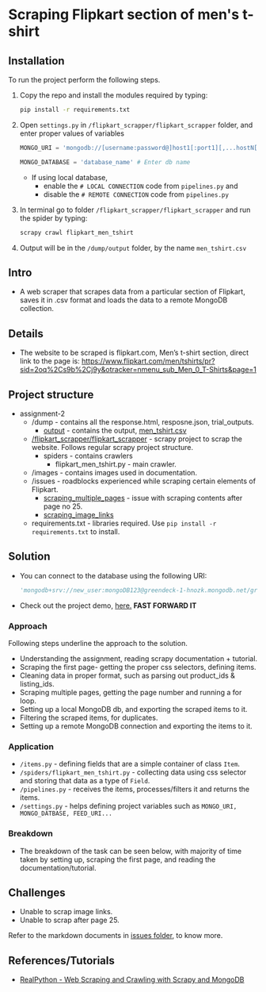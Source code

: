 # Scraping Flipkart section of men's t-shirt
## Installation
To run the project perform the following steps.
1. Copy the repo and install the modules required by typing:
    ```bash
    pip install -r requirements.txt
    ```
2. Open `settings.py` in `/flipkart_scrapper/flipkart_scrapper` folder, and enter proper values of variables 
    ```py
    MONGO_URI = 'mongodb://[username:password@]host1[:port1][,...hostN[:portN]][/[defaultauthdb][?options]]' # Enter mongodb uri

    MONGO_DATABASE = 'database_name' # Enter db name
    ```

    * If using local database, 
        * enable the `# LOCAL CONNECTION` code from `pipelines.py` and 
        * disable the `# REMOTE CONNECTION` code from `pipelines.py`
3. In terminal go to folder `/flipkart_scrapper/flipkart_scrapper` and run the spider by typing:
    ```bash
    scrapy crawl flipkart_men_tshirt
    ```

3. Output will be in the `/dump/output` folder, by the name `men_tshirt.csv`


## Intro
* A web scraper that scrapes data from a particular section of Flipkart, saves it in .csv format and loads the data to a remote MongoDB collection.

## Details
* The website to be scraped is flipkart.com, Men’s t-shirt section, direct link to the page is:
https://www.flipkart.com/men/tshirts/pr?sid=2oq%2Cs9b%2Cj9y&otracker=nmenu_sub_Men_0_T-Shirts&page=1


## Project structure

* assignment-2
    * /dump - contains all the response.html, resposne.json, trial_outputs.
        * [output](dump/output) - contains the output, [men_tshirt.csv](dump/output/men_tshirt.csv)
    * [/flipkart_scrapper/flipkart_scrapper](/flipkart_scrapper/flipkart_scrapper) - scrapy project to scrap the website.
    Follows regular scrapy project structure.
        * spiders - contains crawlers
            * flipkart_men_tshirt.py - main crawler.
    * /images - contains images used in documentation.
    * /issues - roadblocks experienced while scraping certain elements of Flipkart.
        * [scraping_multiple_pages](issues/scraping_multiple_pages.md) - issue with scraping contents after page no 25.
        * [scraping_image_links](issues/scraping_image_links.md)
    * requirements.txt - libraries required. Use `pip install -r requirements.txt` to install.

## Solution

* You can connect to the database using the following URI:
    ```py
    'mongodb+srv://new_user:mongoDB123@greendeck-1-hnozk.mongodb.net/greendeck-1?retryWrites=true&w=majority'
    ```
* Check out the project demo, [here.](demo.mp4) **FAST FORWARD IT**

### Approach
Following steps underline the approach to the solution.

* Understanding the assignment, reading scrapy documentation + tutorial.
* Scraping the first page- getting the proper css selectors, defining items.
* Cleaning data in proper format, such as parsing out product_ids & listing_ids.
* Scraping multiple pages, getting the page number and running a for loop.
* Setting up a local MongoDB db, and exporting the scraped items to it.
* Filtering the scraped items, for duplicates.
* Setting up a remote MongoDB connection and exporting the items to it.

### Application
* `/items.py` - defining fields that are a simple container of class `Item`.
* `/spiders/flipkart_men_tshirt.py` - collecting data using css selector and storing that data as a type of `Field`.
* `/pipelines.py` - receives the items, processes/filters it and returns the items.
* `/settings.py` - helps defining project variables such as `MONGO_URI, MONGO_DATBASE, FEED_URI...`

### Breakdown
* The breakdown of the task can be seen below, with majority of time taken by setting up, scraping the first page, and reading the documentation/tutorial.

## Challenges
* Unable to scrap image links.
* Unable to scrap after page 25.

Refer to the markdown documents in [issues folder](issues), to know more.

## References/Tutorials
* [RealPython - Web Scraping and Crawling with Scrapy and MongoDB](https://realpython.com/web-scraping-and-crawling-with-scrapy-and-mongodb/)
    
    